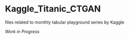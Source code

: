 # Kaggle_Titanic_CTGAN
files related to monthly tabular playground series by Kaggle

*Work in Progress*
